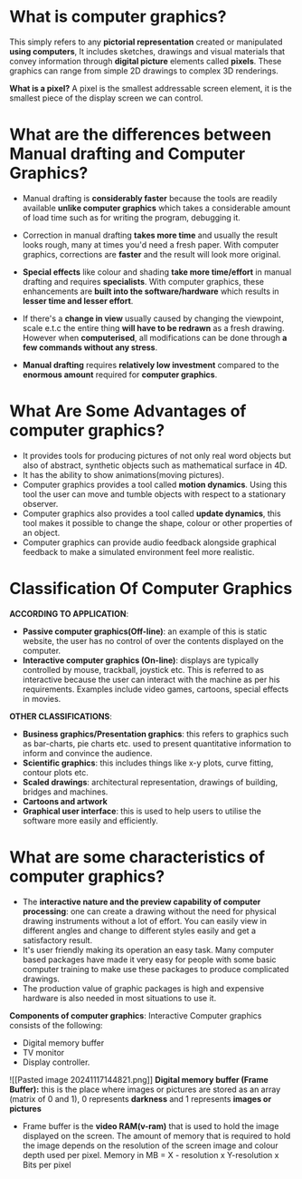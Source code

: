 # What is computer graphics?
This simply refers to any **pictorial representation** created or manipulated **using computers**, It includes sketches, drawings and visual materials that convey information through **digital picture** elements called **pixels**. These graphics can range from simple 2D drawings to complex 3D renderings.

**What is a pixel?**
A pixel is the smallest addressable screen element, it is the smallest piece of the display screen we can control.

# What are the differences between Manual drafting and Computer Graphics?
- Manual drafting is **considerably faster** because the tools are readily available **unlike computer graphics** which takes a considerable amount of load time such as for writing the program, debugging it.

- Correction in manual drafting **takes more time** and usually the result looks rough, many at times you'd need a fresh paper. With computer graphics, corrections are **faster** and the result will look more original.

- **Special effects** like colour and shading **take more time/effort** in manual drafting and requires **specialists**. With computer graphics, these enhancements are **built into the software/hardware** which results in **lesser time and lesser effort**.

- If there's a **change in view** usually caused by changing the viewpoint, scale e.t.c the entire thing **will have to be redrawn** as a fresh drawing. However when **computerised**, all modifications can be done through **a few commands without any stress**.

- **Manual drafting** requires **relatively low investment** compared to the **enormous amount** required for **computer graphics**.

# What Are Some Advantages of computer graphics?
- It provides tools for producing pictures of not only real word objects but also of abstract, synthetic objects such as mathematical surface in 4D.
- It has the ability to show animations(moving pictures).
- Computer graphics provides a tool called **motion dynamics**. Using this tool the user can move and tumble objects with respect to a stationary observer.
- Computer graphics also provides a tool called **update dynamics**, this tool makes it possible to change the shape, colour or other properties of an object.
- Computer graphics can provide audio feedback alongside graphical feedback to make a simulated environment feel more realistic.

# Classification Of Computer Graphics 
**ACCORDING TO APPLICATION**:
- **Passive computer graphics(Off-line)**: an example of this is static website, the user has no control of over the contents displayed on the computer.
- **Interactive computer graphics (On-line)**: displays are typically controlled by mouse, trackball, joystick etc. This is referred to as interactive because the user can interact with the machine as per his requirements. Examples include video games, cartoons, special effects in movies.

**OTHER CLASSIFICATIONS**:
- **Business graphics/Presentation graphics**: this refers to graphics such as bar-charts, pie charts etc. used to present quantitative information to inform and convince the audience.
- **Scientific graphics**: this includes things like x-y plots, curve fitting, contour plots etc.
- **Scaled drawings**: architectural representation, drawings of building, bridges and machines.
- **Cartoons and artwork**
- **Graphical user interface**: this is used to help users to utilise the software more easily and efficiently.
# What are some characteristics of computer graphics?
- The **interactive nature and the preview capability of computer processing**: one can create a drawing without the need for physical drawing instruments without a lot of effort. You can easily view in different angles and change to different styles easily and get a satisfactory result.
- It's user friendly making its operation an easy task. Many computer based packages have made it very easy for people with some basic computer training to make use these packages to produce complicated drawings.
- The production value of graphic packages is high and expensive hardware is also needed in most situations to use it.

**Components of computer graphics**:
Interactive Computer graphics consists of the following:
- Digital memory buffer
- TV monitor
- Display controller.

![[Pasted image 20241117144821.png]]
**Digital memory buffer (Frame Buffer):** this is the place where images or pictures are stored as an array (matrix of 0 and 1), 0 represents **darkness** and 1 represents **images or pictures**
- Frame buffer is the **video RAM(v-ram)** that is used to hold the image displayed on the screen. The amount of memory that is required to hold the image depends on the resolution of the screen image and colour depth used per pixel.
	Memory in MB = X - resolution x Y-resolution x Bits per pixel
